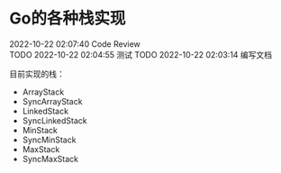 # Go的各种栈实现

2022-10-22 02:07:40 Code Review  
TODO 2022-10-22 02:04:55 测试
TODO 2022-10-22 02:03:14 编写文档

目前实现的栈：

- ArrayStack
- SyncArrayStack
- LinkedStack
- SyncLinkedStack
- MinStack
- SyncMinStack
- MaxStack
- SyncMaxStack 




